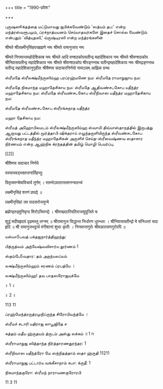 +++
title = "1990-प्रवेशः"

+++






புருஷஸூக்தத்தை மட்டுமாவது ஜபிக்கவேண்டும் 'ஸத்யம் தப:' என்ற மந்த்ரஸ்வரூபமும், ப்ரச்நாத்யயனம் செய்யாதவர்களே இதைச் சொல்ல வேண்டும் என்பதும் 'வித்யுதஸி,' வ்ருஷ்டிரஸி என்ற மந்த்ரங்களின் 

श्रीमते श्रीलक्ष्मीनृसिंहपरब्रह्मणे नमः श्रीमते रामानुजाय नमः 

श्रीमते निगमान्तमहोदेशिकाब नमः श्रीमते आदि वण्शठकोपयतीन्द्र महादेशिकाय नमः श्रीमते श्रीवण्शठकोप श्रीनिवासयतीन्द्र महादेशिकाय नमः श्रीमते श्रीवण्शठकोप श्रीरङ्गनाथ यतीन्द्रमहादेशिकाय नमः श्रीमद्रङ्गनाथ यतीन्द्र महादेशिकानुगृहीतः श्रीवैष्णव सदाचारनिर्णयो नामाऽयम् आह्निक ग्रन्थः 

ஸ்ரீமதே ஸ்ரீலக்ஷ்மீந்ருஸிம்ஹ பரப்ரஹ்மணே நம: ஸ்ரீமதே ராமாநுஜாய நம: 

ஸ்ரீமதே நிகமாந்த மஹாதேசிகாய நம: ஸ்ரீமதே ஆதிவண்சடகோப யதீந்த்ர மஹாதேசிகாய நம: ஸ்ரீமதே ஸ்ரீவண்சடகோப ஸ்ரீநிவாஸ யதீந்த்ர மஹாதேசிகாய நம: 

ஸ்ரீமதே ஸ்ரீவண்சடகோப ஸ்ரீரங்கநாத யதீந்த்ர 

மஹா தேசிகாய நம: 

ஸ்ரீமத் அஹோபிலமடம் ஸ்ரீலக்ஷ்மீந்ருஸிம்ஹ ஸ்வாமி திவ்யாஸ்தாநத்தில் இருபத்து ஆறாவது பட்டத்தில் மூர்த்தாபி ஷிக்தராய் எழுந்தருளியிருந்த ஸ்ரீவண்சடகோப ஸ்ரீரங்கநாத யதீந்த்ர மஹாதேசிகன் அருளிச் செய்த-ஸ்ரீவைஷ்ணவ ஸதாசார நிர்ணயம் என்ற ஆஹ்நிக க்ரந்தத்தின் தமிழ் மொழி பெயர்ப்பு. 

[[2]]

श्रीवैष्णव सदाचार निर्णये 

यस्याभवद्भक्तजनार्तिहन्तुः 

पितृत्वमन्येष्वविचार्य तूर्णम् । स्तम्भेऽवतारस्तमनन्यलभ्यं 

लक्ष्मीनृसिंहं शरणं प्रपद्ये ॥ 


लक्ष्मीनृसिंह! तव पादसरोजयुग्मे 

ब्रह्मेन्द्ररुद्रमुनिवृन्द शिरोऽभिवन्द्ये । श्रीमच्छठारियतिराजसुपूजिते च 

शुद्धं मदीयहृदयं दृढमस्तु लग्नम् ॥ श्रीरामानुज सिद्धान्त निर्धारण धुरन्धरः । श्रीनिवासयतीन्द्रो मे संनिधत्तां सदा हृदि ॥ श्री रामानुजभट्टार्य वंगीशानां शुभाः कृतीः । निगमान्तगुरोः श्रीमन्नारायणगुरोरपि ॥ 

யஸ்யாSபவத் பக்தஜநார்த்திஹந்து: 

பித்ருத்வம் அந்யேஷ்வவிசார்ய தூர்ணம் 1 

ஸ்தம்பே5வதார: தம் அநந்யலப்யம் 

லக்ஷ்மீந்ருஸிம்ஹம் சரணம் ப்ரபத்யே । 

லக்ஷ்மீந்ருஸிம்ஹ! தவ பாதஸரோஜயுக்மே 

॥ 1 ॥ 

॥ 2 ॥ 

113 11 

ப்ரஹ்மேந்த்ரருத்ரமுநிப்ருந்த சிரோபிவந்த்யே । 

ஸ்ரீமச் சடாரி யதிராஜ ஸுபூஜிதே ச 

சுத்தம் மதீய ஹ்ருதயம் த்ருடம் அஸ்து லக்கம் ॥ 1 n 

ஸ்ரீராமாநுஜ ஸித்தாந்த நிர்த்தாரணதுரந்தர: 1 

ஸ்ரீநிவாஸ யதீந்த்ரோ மே ஸந்நிதத்தாம் ஸதா ஹ்ருதி 11211 

ஸ்ரீராமாநுஜ பட்டார்ய வங்கீசாநாம் சுபா: க்ருதீ: 1 

நிகமாந்தகுரோ: ஸ்ரீமந் நாராயணகுரோரபி 

11 3 11 
